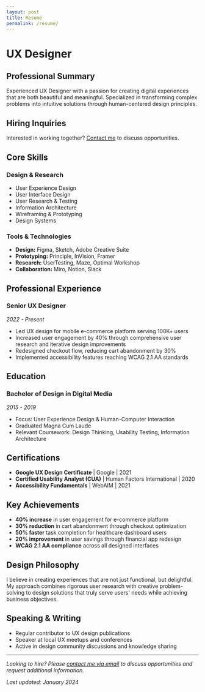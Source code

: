 ```yaml
---
layout: post
title: Resume
permalink: /resume/
---
```


# UX Designer

## Professional Summary

Experienced UX Designer with a passion for creating digital experiences that are both beautiful and meaningful. Specialized in transforming complex problems into intuitive solutions through human-centered design principles.

## Hiring Inquiries

Interested in working together? [Contact me](/contact/) to discuss opportunities.

## Core Skills

### Design & Research
- User Experience Design
- User Interface Design
- User Research & Testing
- Information Architecture
- Wireframing & Prototyping
- Design Systems

### Tools & Technologies
- **Design:** Figma, Sketch, Adobe Creative Suite
- **Prototyping:** Principle, InVision, Framer
- **Research:** UserTesting, Maze, Optimal Workshop
- **Collaboration:** Miro, Notion, Slack

## Professional Experience

### Senior UX Designer
*2022 - Present*

- Led UX design for mobile e-commerce platform serving 100K+ users
- Increased user engagement by 40% through comprehensive user research and iterative design improvements
- Redesigned checkout flow, reducing cart abandonment by 30%
- Implemented accessibility features reaching WCAG 2.1 AA standards

## Education

### Bachelor of Design in Digital Media
*2015 - 2019*

- Focus: User Experience Design & Human-Computer Interaction
- Graduated Magna Cum Laude
- Relevant Coursework: Design Thinking, Usability Testing, Information Architecture

## Certifications

- **Google UX Design Certificate** | Google | 2021
- **Certified Usability Analyst (CUA)** | Human Factors International | 2020
- **Accessibility Fundamentals** | WebAIM | 2021

## Key Achievements

- **40% increase** in user engagement for e-commerce platform
- **30% reduction** in cart abandonment through checkout optimization
- **50% faster** task completion for healthcare dashboard users
- **20% improvement** in user savings through financial app redesign
- **WCAG 2.1 AA compliance** across all designed interfaces

## Design Philosophy

I believe in creating experiences that are not just functional, but delightful. My approach combines rigorous user research with creative problem-solving to design solutions that truly serve users' needs while achieving business objectives.

## Speaking & Writing

- Regular contributor to UX design publications
- Speaker at local UX meetups and conferences
- Active in design community discussions and knowledge sharing

---

*Looking to hire? Please [contact me via email](mailto:haiderxayan@gmail.com) to discuss opportunities and request additional information.*

*Last updated: January 2024*
